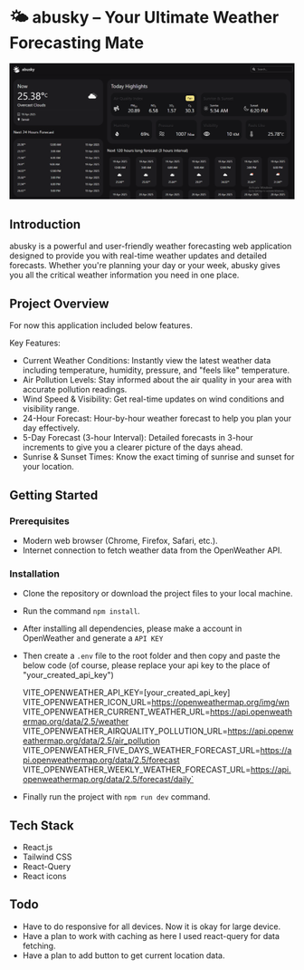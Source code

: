 # 🌤️ abusky – Your Ultimate Weather Forecasting Mate 
![1600x1200](/public/screenshot.png)
## Introduction

abusky is a powerful and user-friendly weather forecasting web application designed to provide you with real-time weather updates and detailed forecasts. Whether you're planning your day or your week, abusky gives you all the critical weather information you need in one place.

## Project Overview

For now this application included below features.

Key Features:
- Current Weather Conditions: Instantly view the latest weather data including temperature, humidity, pressure, and "feels like" temperature.
- Air Pollution Levels: Stay informed about the air quality in your area with accurate pollution readings.
- Wind Speed & Visibility: Get real-time updates on wind conditions and visibility range.
- 24-Hour Forecast: Hour-by-hour weather forecast to help you plan your day effectively.
- 5-Day Forecast (3-hour Interval): Detailed forecasts in 3-hour increments to give you a clearer picture of the days ahead.
- Sunrise & Sunset Times: Know the exact timing of sunrise and sunset for your location.

## Getting Started

### Prerequisites

- Modern web browser (Chrome, Firefox, Safari, etc.).
- Internet connection to fetch weather data from the OpenWeather API.

### Installation

- Clone the repository or download the project files to your local machine.
- Run the command `npm install`.
- After installing all dependencies, please make a account in OpenWeather and generate a `API KEY`
- Then create a `.env` file to the root folder and then copy and paste the below code (of course, please replace your api key to the place of "your_created_api_key")
    
    VITE_OPENWEATHER_API_KEY=[your_created_api_key]
    VITE_OPENWEATHER_ICON_URL=https://openweathermap.org/img/wn
    VITE_OPENWEATHER_CURRENT_WEATHER_URL=https://api.openweathermap.org/data/2.5/weather
    VITE_OPENWEATHER_AIRQUALITY_POLLUTION_URL=https://api.openweathermap.org/data/2.5/air_pollution
    VITE_OPENWEATHER_FIVE_DAYS_WEATHER_FORECAST_URL=https://api.openweathermap.org/data/2.5/forecast
    VITE_OPENWEATHER_WEEKLY_WEATHER_FORECAST_URL=https://api.openweathermap.org/data/2.5/forecast/daily`

- Finally run the project with `npm run dev` command.

## Tech Stack
- React.js
- Tailwind CSS
- React-Query
- React icons

## Todo
- Have to do responsive for all devices. Now it is okay for large device.
- Have a plan to work with caching as here I used react-query for data fetching.
- Have a plan to add button to get current location data. 